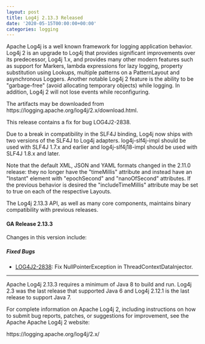 ```yaml
---
layout: post
title: Log4j 2.13.3 Released
date: '2020-05-15T00:00:00+00:00'
categories: logging
---
```

<!---
 Licensed to the Apache Software Foundation (ASF) under one or more
 contributor license agreements.  See the NOTICE file distributed with
 this work for additional information regarding copyright ownership.
 The ASF licenses this file to You under the Apache License, Version 2.0
 (the "License"); you may not use this file except in compliance with
 the License.  You may obtain a copy of the License at
<pre><code>  http://www.apache.org/licenses/LICENSE-2.0
</code></pre>
 Unless required by applicable law or agreed to in writing, software
 distributed under the License is distributed on an "AS IS" BASIS,
 WITHOUT WARRANTIES OR CONDITIONS OF ANY KIND, either express or implied.
 See the License for the specific language governing permissions and
 limitations under the License.
-->

<p>Apache Log4j is a well known framework for logging application behavior. Log4j 2 is an upgrade
to Log4j that provides significant improvements over its predecessor, Log4j 1.x, and provides
many other modern features such as support for Markers, lambda expressions for lazy logging,
property substitution using Lookups, multiple patterns on a PatternLayout and asynchronous
Loggers. Another notable Log4j 2 feature is the ability to be "garbage-free" (avoid allocating
temporary objects) while logging. In addition, Log4j 2 will not lose events while reconfiguring.</p>

<p>The artifacts may be downloaded from https://logging.apache.org/log4j/2.x/download.html.</p>

<p>This release contains a fix for bug LOG4J2-2838.</p>

<p>Due to a break in compatibility in the SLF4J binding, Log4j now ships with two versions of the SLF4J to Log4j adapters.
log4j-slf4j-impl should be used with SLF4J 1.7.x and earlier and log4j-slf4j18-impl should be used with SLF4J 1.8.x and
later.</p>

<p>Note that the default XML, JSON and YAML formats changed in the 2.11.0 release: they no longer have the "timeMillis"
attribute and instead have an "Instant" element with "epochSecond" and "nanoOfSecond" attributes. If the previous
behavior is desired the "includeTimeMillis" attribute may be set to true on each of the respective Layouts.</p>

<p>The Log4j 2.13.3 API, as well as many core components, maintains binary compatibility with previous releases.</p>

<h4 id="garelease2133">GA Release 2.13.3</h4>

<p>Changes in this version include:</p>

<h5 id="fixedbugs">Fixed Bugs</h5>

<ul>
<li><a href="https://issues.apache.org/jira/browse/LOG4J2-2838">LOG4J2-2838</a>:
Fix NullPointerException in ThreadContextDataInjector.</li>
</ul>

<hr />

<p>Apache Log4j 2.13.3 requires a minimum of Java 8 to build and run. Log4j 2.3 was the
last release that supported Java 6 and Log4j 2.12.1 is the last release to support Java 7.</p>

<p>For complete information on Apache Log4j 2, including instructions on how to submit bug
reports, patches, or suggestions for improvement, see the Apache Apache Log4j 2 website:</p>

<p>https://logging.apache.org/log4j/2.x/</p>
